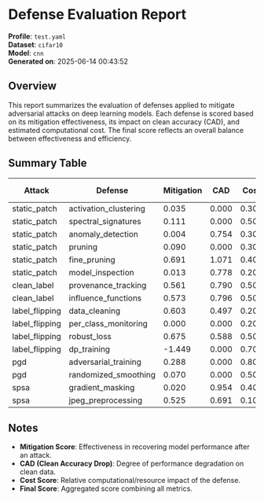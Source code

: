# Defense Evaluation Report

**Profile**: `test.yaml`  
**Dataset**: `cifar10`  
**Model**: `cnn`  
**Generated on**: 2025-06-14 00:43:52

## Overview

This report summarizes the evaluation of defenses applied to mitigate adversarial attacks on deep learning models. Each defense is scored based on its mitigation effectiveness, its impact on clean accuracy (CAD), and estimated computational cost. The final score reflects an overall balance between effectiveness and efficiency.

## Summary Table

| Attack | Defense | Mitigation | CAD | Cost | Final Score |
|--------|---------|------------|-----|------|--------------|
| static_patch | activation_clustering | 0.035 | 0.000 | 0.300 | 0.000 |
| static_patch | spectral_signatures | 0.111 | 0.000 | 0.500 | 0.000 |
| static_patch | anomaly_detection | 0.004 | 0.754 | 0.300 | 0.003 |
| static_patch | pruning | 0.090 | 0.000 | 0.300 | 0.000 |
| static_patch | fine_pruning | 0.691 | 1.071 | 0.400 | 0.528 |
| static_patch | model_inspection | 0.013 | 0.778 | 0.200 | 0.008 |
| clean_label | provenance_tracking | 0.561 | 0.790 | 0.500 | 0.295 |
| clean_label | influence_functions | 0.573 | 0.796 | 0.500 | 0.304 |
| label_flipping | data_cleaning | 0.603 | 0.497 | 0.200 | 0.250 |
| label_flipping | per_class_monitoring | 0.000 | 0.000 | 0.200 | 0.000 |
| label_flipping | robust_loss | 0.675 | 0.588 | 0.500 | 0.264 |
| label_flipping | dp_training | -1.449 | 0.000 | 0.700 | -0.000 |
| pgd | adversarial_training | 0.288 | 0.000 | 0.800 | 0.000 |
| pgd | randomized_smoothing | 0.070 | 0.000 | 0.500 | 0.000 |
| spsa | gradient_masking | 0.020 | 0.954 | 0.400 | 0.014 |
| spsa | jpeg_preprocessing | 0.525 | 0.691 | 0.100 | 0.330 |

## Notes

- **Mitigation Score**: Effectiveness in recovering model performance after an attack.
- **CAD (Clean Accuracy Drop)**: Degree of performance degradation on clean data.
- **Cost Score**: Relative computational/resource impact of the defense.
- **Final Score**: Aggregated score combining all metrics.
